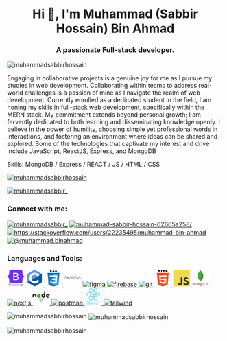 <h1 align="center">Hi 👋, I'm Muhammad (Sabbir Hossain) Bin Ahmad</h1>
<h3 align="center">A passionate Full-stack developer.</h3>

<p align="left"> <img src="https://komarev.com/ghpvc/?username=muhammadsabbirhossain&label=Profile%20views&color=0e75b6&style=flat" alt="muhammadsabbirhossain" /> </p>

Engaging in collaborative projects is a genuine joy for me as I pursue my studies in web development.
Collaborating within teams to address real-world challenges is a passion of mine as I navigate the realm of web development. Currently enrolled as a dedicated student in the field, I am honing my skills in full-stack web development, specifically within the MERN stack. My commitment extends beyond personal growth; I am fervently dedicated to both learning and disseminating knowledge openly. I believe in the power of humility, choosing simple yet professional words in interactions, and fostering an environment where ideas can be shared and explored. Some of the technologies that captivate my interest and drive include JavaScript, ReactJS, Express, and MongoDB

Skills: MongoDB / Express / REACT / JS / HTML / CSS

<p align="left"> <a href="https://github.com/ryo-ma/github-profile-trophy"><img src="https://github-profile-trophy.vercel.app/?username=muhammadsabbirhossain" alt="muhammadsabbirhossain" /></a> </p>

<p align="left"> <a href="https://twitter.com/muhammadsabbir_" target="blank"><img src="https://img.shields.io/twitter/follow/muhammadsabbir_?logo=twitter&style=for-the-badge" alt="muhammadsabbir_" /></a> </p>

<h3 align="left">Connect with me:</h3>
<p align="left">
<a href="https://twitter.com/muhammadsabbir_" target="blank"><img align="center" src="https://raw.githubusercontent.com/rahuldkjain/github-profile-readme-generator/master/src/images/icons/Social/twitter.svg" alt="muhammadsabbir_" height="30" width="40" /></a>
<a href="https://linkedin.com/in/muhammad-sabbir-hossain-62665a258/" target="blank"><img align="center" src="https://raw.githubusercontent.com/rahuldkjain/github-profile-readme-generator/master/src/images/icons/Social/linked-in-alt.svg" alt="muhammad-sabbir-hossain-62665a258/" height="30" width="40" /></a>
<a href="https://stackoverflow.com/users/22235495/muhammad-bin-ahmad" target="blank"><img align="center" src="https://raw.githubusercontent.com/rahuldkjain/github-profile-readme-generator/master/src/images/icons/Social/stack-overflow.svg" alt="https://stackoverflow.com/users/22235495/muhammad-bin-ahmad" height="30" width="40" /></a>
<a href="https://www.youtube.com/@muhammad.binahmad" target="blank"><img align="center" src="https://raw.githubusercontent.com/rahuldkjain/github-profile-readme-generator/master/src/images/icons/Social/youtube.svg" alt="@muhammad.binahmad" height="30" width="40" /></a>
</p>

<h3 align="left">Languages and Tools:</h3>
<p align="left"> <a href="https://getbootstrap.com" target="_blank" rel="noreferrer"> <img src="https://raw.githubusercontent.com/devicons/devicon/master/icons/bootstrap/bootstrap-plain-wordmark.svg" alt="bootstrap" width="40" height="40"/> </a> <a href="https://www.cprogramming.com/" target="_blank" rel="noreferrer"> <img src="https://raw.githubusercontent.com/devicons/devicon/master/icons/c/c-original.svg" alt="c" width="40" height="40"/> </a> <a href="https://www.w3schools.com/css/" target="_blank" rel="noreferrer"> <img src="https://raw.githubusercontent.com/devicons/devicon/master/icons/css3/css3-original-wordmark.svg" alt="css3" width="40" height="40"/> </a> <a href="https://expressjs.com" target="_blank" rel="noreferrer"> <img src="https://raw.githubusercontent.com/devicons/devicon/master/icons/express/express-original-wordmark.svg" alt="express" width="40" height="40"/> </a> <a href="https://www.figma.com/" target="_blank" rel="noreferrer"> <img src="https://www.vectorlogo.zone/logos/figma/figma-icon.svg" alt="figma" width="40" height="40"/> </a> <a href="https://firebase.google.com/" target="_blank" rel="noreferrer"> <img src="https://www.vectorlogo.zone/logos/firebase/firebase-icon.svg" alt="firebase" width="40" height="40"/> </a> <a href="https://git-scm.com/" target="_blank" rel="noreferrer"> <img src="https://www.vectorlogo.zone/logos/git-scm/git-scm-icon.svg" alt="git" width="40" height="40"/> </a> <a href="https://www.w3.org/html/" target="_blank" rel="noreferrer"> <img src="https://raw.githubusercontent.com/devicons/devicon/master/icons/html5/html5-original-wordmark.svg" alt="html5" width="40" height="40"/> </a> <a href="https://developer.mozilla.org/en-US/docs/Web/JavaScript" target="_blank" rel="noreferrer"> <img src="https://raw.githubusercontent.com/devicons/devicon/master/icons/javascript/javascript-original.svg" alt="javascript" width="40" height="40"/> </a> <a href="https://www.mongodb.com/" target="_blank" rel="noreferrer"> <img src="https://raw.githubusercontent.com/devicons/devicon/master/icons/mongodb/mongodb-original-wordmark.svg" alt="mongodb" width="40" height="40"/> </a> <a href="https://nextjs.org/" target="_blank" rel="noreferrer"> <img src="https://cdn.worldvectorlogo.com/logos/nextjs-2.svg" alt="nextjs" width="40" height="40"/> </a> <a href="https://nodejs.org" target="_blank" rel="noreferrer"> <img src="https://raw.githubusercontent.com/devicons/devicon/master/icons/nodejs/nodejs-original-wordmark.svg" alt="nodejs" width="40" height="40"/> </a> <a href="https://postman.com" target="_blank" rel="noreferrer"> <img src="https://www.vectorlogo.zone/logos/getpostman/getpostman-icon.svg" alt="postman" width="40" height="40"/> </a> <a href="https://reactjs.org/" target="_blank" rel="noreferrer"> <img src="https://raw.githubusercontent.com/devicons/devicon/master/icons/react/react-original-wordmark.svg" alt="react" width="40" height="40"/> </a> <a href="https://tailwindcss.com/" target="_blank" rel="noreferrer"> <img src="https://www.vectorlogo.zone/logos/tailwindcss/tailwindcss-icon.svg" alt="tailwind" width="40" height="40"/> </a> </p>

<p><img align="left" src="https://github-readme-stats.vercel.app/api/top-langs?username=muhammadsabbirhossain&show_icons=true&locale=en&layout=compact" alt="muhammadsabbirhossain" /></p>

<p>&nbsp;<img align="center" src="https://github-readme-stats.vercel.app/api?username=muhammadsabbirhossain&show_icons=true&locale=en" alt="muhammadsabbirhossain" /></p>

<p><img align="center" src="https://github-readme-streak-stats.herokuapp.com/?user=muhammadsabbirhossain&" alt="muhammadsabbirhossain" /></p>
